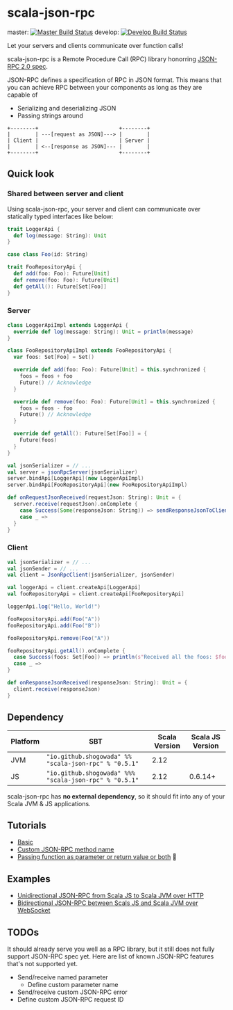 # scala-json-rpc

master: [![Master Build Status](https://travis-ci.org/shogowada/scala-json-rpc.svg?branch=master)](https://travis-ci.org/shogowada/scala-json-rpc)
develop: [![Develop Build Status](https://travis-ci.org/shogowada/scala-json-rpc.svg?branch=develop)](https://travis-ci.org/shogowada/scala-json-rpc)

Let your servers and clients communicate over function calls!

scala-json-rpc is a Remote Procedure Call (RPC) library honorring [JSON-RPC 2.0 spec](http://www.jsonrpc.org).

JSON-RPC defines a specification of RPC in JSON format. This means that you can achieve RPC between your components as long as they are capable of

- Serializing and deserializing JSON
- Passing strings around

```
+--------+                          +--------+
|        | ---[request as JSON]---> |        |
| Client |                          | Server |
|        | <--[response as JSON]--- |        |
+--------+                          +--------+
```

## Quick look

### Shared between server and client

Using scala-json-rpc, your server and client can communicate over statically typed interfaces like below:

```scala
trait LoggerApi {
  def log(message: String): Unit
}

case class Foo(id: String)

trait FooRepositoryApi {
  def add(foo: Foo): Future[Unit]
  def remove(foo: Foo): Future[Unit]
  def getAll(): Future[Set[Foo]]
}
```

### Server

```scala
class LoggerApiImpl extends LoggerApi {
  override def log(message: String): Unit = println(message)
}

class FooRepositoryApiImpl extends FooRepositoryApi {
  var foos: Set[Foo] = Set()

  override def add(foo: Foo): Future[Unit] = this.synchronized {
    foos = foos + foo
    Future() // Acknowledge
  }

  override def remove(foo: Foo): Future[Unit] = this.synchronized {
    foos = foos - foo
    Future() // Acknowledge
  }

  override def getAll(): Future[Set[Foo]] = {
    Future(foos)
  }
}

val jsonSerializer = // ...
val server = jsonRpcServer(jsonSerializer)
server.bindApi[LoggerApi](new LoggerApiImpl)
server.bindApi[FooRepositoryApi](new FooRepositoryApiImpl)

def onRequestJsonReceived(requestJson: String): Unit = {
  server.receive(requestJson).onComplete {
    case Success(Some(responseJson: String)) => sendResponseJsonToClient(responseJson)
    case _ =>
  }
}
```

### Client

```scala
val jsonSerializer = // ...
val jsonSender = // ...
val client = JsonRpcClient(jsonSerializer, jsonSender)

val loggerApi = client.createApi[LoggerApi]
val fooRepositoryApi = client.createApi[FooRepositoryApi]

loggerApi.log("Hello, World!")

fooRepositoryApi.add(Foo("A"))
fooRepositoryApi.add(Foo("B"))

fooRepositoryApi.remove(Foo("A"))

fooRepositoryApi.getAll().onComplete {
  case Success(foos: Set[Foo]) => println(s"Received all the foos: $foos")
  case _ =>
}

def onResponseJsonReceived(responseJson: String): Unit = {
  client.receive(responseJson)
}
```

## Dependency

|Platform|SBT|Scala Version|Scala JS Version|
|---|---|---|---|
|JVM|```"io.github.shogowada" %% "scala-json-rpc" % "0.5.1"```|2.12||
|JS|```"io.github.shogowada" %%% "scala-json-rpc" % "0.5.1"```|2.12|0.6.14+|

scala-json-rpc has **no external dependency**, so it should fit into any of your Scala JVM & JS applications.

## Tutorials

- [Basic](/tutorials/basic.md)
- [Custom JSON-RPC method name](/tutorials/custom-json-rpc-method-name.md)
- [Passing function as parameter or return value or both](/tutorials/passing-function-as-parameter-or-return-value-or-both.md) :tada:

## Examples

- [Unidirectional JSON-RPC from Scala JS to Scala JVM over HTTP](/examples/e2e)
- [Bidirectional JSON-RPC between Scals JS and Scala JVM over WebSocket](/examples/e2e-web-socket)

## TODOs

It should already serve you well as a RPC library, but it still does not fully support JSON-RPC spec yet. Here are list of known JSON-RPC features that's not supported yet.

- Send/receive named parameter
    - Define custom parameter name
- Send/receive custom JSON-RPC error
- Define custom JSON-RPC request ID
